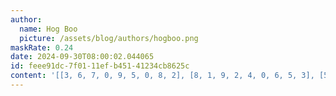 ```yaml
---
author:
  name: Hog Boo
  picture: /assets/blog/authors/hogboo.png
maskRate: 0.24
date: 2024-09-30T08:00:02.044065
id: feee91dc-7f01-11ef-b451-41234cb8625c
content: '[[3, 6, 7, 0, 9, 5, 0, 8, 2], [8, 1, 9, 2, 4, 0, 6, 5, 3], [5, 0, 4, 8, 3, 6, 7, 9, 0], [6, 0, 2, 3, 8, 9, 5, 1, 7], [9, 5, 0, 7, 1, 2, 3, 4, 0], [1, 7, 0, 6, 5, 4, 0, 2, 0], [0, 3, 5, 0, 2, 8, 0, 6, 0], [4, 8, 1, 9, 6, 3, 0, 7, 5], [2, 9, 0, 5, 0, 1, 8, 0, 4]]'
---
```

